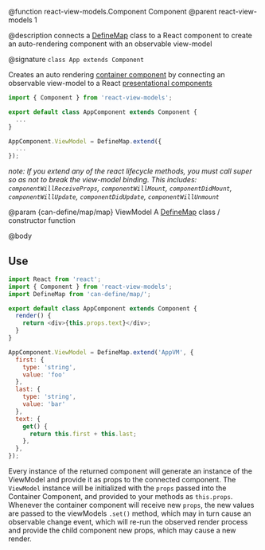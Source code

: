 @function react-view-models.Component Component
@parent react-view-models 1

@description connects a [DefineMap](./can-define/map/map.html) class to a React component to create an auto-rendering component with an observable view-model


@signature `class App extends Component`

Creates an auto rendering [container component](https://medium.com/@dan_abramov/smart-and-dumb-components-7ca2f9a7c7d0#.v9i90qbq8) by connecting an observable view-model to a React [presentational components](https://medium.com/@dan_abramov/smart-and-dumb-components-7ca2f9a7c7d0#.v9i90qbq8)

```javascript
import { Component } from 'react-view-models';

export default class AppComponent extends Component {
  ...
}

AppComponent.ViewModel = DefineMap.extend({
  ...
});
```

_note: If you extend any of the react lifecycle methods, you must call super so as not to break the view-model binding. This includes: `componentWillReceiveProps`, `componentWillMount`, `componentDidMount`, `componentWillUpdate`, `componentDidUpdate`, `componentWillUnmount`_

@param {can-define/map/map} ViewModel A [DefineMap](./can-define/map/map.html) class / constructor function


@body

## Use

```javascript
import React from 'react';
import { Component } from 'react-view-models';
import DefineMap from 'can-define/map/';

export default class AppComponent extends Component {
  render() {
    return <div>{this.props.text}</div>;
  }
}

AppComponent.ViewModel = DefineMap.extend('AppVM', {
  first: {
    type: 'string',
    value: 'foo'
  },
  last: {
    type: 'string',
    value: 'bar'
  },
  text: {
    get() {
      return this.first + this.last;
    },
  },
});
```

Every instance of the returned component will generate an instance of the ViewModel and provide it as props to the connected component. The `ViewModel` instance will be initialized with the `props` passed into the Container Component, and provided to your methods as `this.props`. Whenever the container component will receive new `props`, the new values are passed to the viewModels `.set()` method, which may in turn cause an observable change event, which will re-run the observed render process and provide the child component new props, which may cause a new render.
